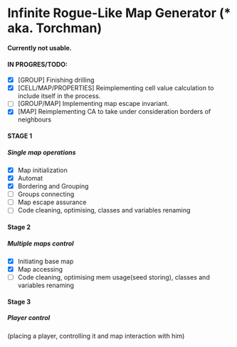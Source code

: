 # Infinite Rogue-Like Map Generator (* aka. Torchman)

__Currently not usable.__

#### IN PROGRES/TODO:
* [x] [GROUP] Finishing drilling <!--with randomized width of corridor. -->
* [x] [CELL/MAP/PROPERTIES] Reimplementing cell value calculation to include itself in the process.
* [ ] [GROUP/MAP] Implementing map escape invariant.
* [x] [MAP] Reimplementing CA to take under consideration borders of neighbours

#### STAGE 1
##### Single map operations

- [x] Map initialization
- [x] Automat
- [x] Bordering and Grouping
- [ ] Groups connecting
- [ ] Map escape assurance
- [ ] Code cleaning, optimising, classes and variables renaming

#### Stage 2 
##### Multiple maps control
- [x] Initiating base map
- [x] Map accessing
- [ ] Code cleaning, optimising mem usage(seed storing), classes and variables renaming

#### Stage 3
##### Player control
(placing a player, controlling it and map interaction with him)

<!--
Stage 4
Agents based maps rating
(Torchman system, spawning fireplaces among groups )

Stage 5
Generating _"interesting"_ wages vectors based on 'Stage 4' agents

Stage 6 
Applying textures

Stage 7+
Converting project into 3rd dimension

-->
